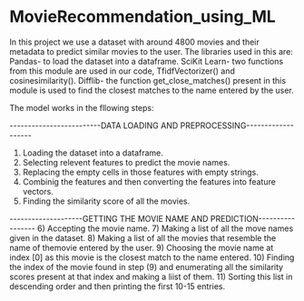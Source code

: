 # MovieRecommendation_using_ML
In this project we use a dataset with around 4800 movies and their metadata to predict similar movies to the user.
The libraries used in this are:
Pandas- to load the dataset into a dataframe.
SciKit Learn- two functions from this module are used in our code, TfidfVectorizer() and cosinesimilarity().
Difflib- the function get_close_matches() present in this module is used to find the closest matches to the name entered by the user.

The model works in the fllowing steps: 

-------------------------DATA LOADING AND PREPROCESSING-------------------
1) Loading the dataset into a dataframe.
2) Selecting relevent features to predict the movie names.
3) Replacing the empty cells in those features with empty strings.
4) Combinig the features and then converting the features into feature vectors.
5) Finding the similarity score of all the movies.

--------------------GETTING THE MOVIE NAME AND PREDICTION-----------------
6) Accepting the movie name.
7) Making a list of all the move names given in the dataset.
8) Making a list of all the movies that resemble the name of themovie entered by the user.
9) Choosing the movie name at index [0] as this movie is the closest match to the name entered.
10) Finding the index of the movie found in step (9) and enumerating all the similarity scores present at that index and making a liist of them.
11) Sorting this list in descending order and then printing the first 10-15 entries.
